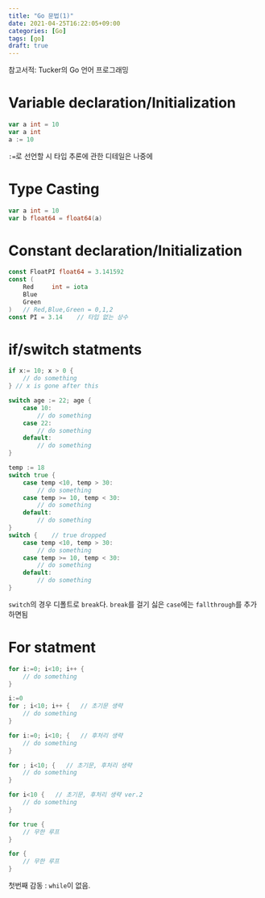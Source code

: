 ```yaml
---
title: "Go 문법(1)"
date: 2021-04-25T16:22:05+09:00
categories: [Go]
tags: [go]
draft: true
---
```

참고서적: Tucker의 Go 언어 프로그래밍
# Variable declaration/Initialization

```go
var a int = 10
var a int
a := 10
```

`:=`로 선언할 시 타입 추론에 관한 디테일은 나중에

# Type Casting
```go
var a int = 10
var b float64 = float64(a)
```
# Constant declaration/Initialization

```go
const FloatPI float64 = 3.141592
const (
    Red     int = iota
    Blue
    Green
)   // Red,Blue,Green = 0,1,2
const PI = 3.14    // 타입 없는 상수
```

# if/switch statments
```go
if x:= 10; x > 0 {
    // do something
} // x is gone after this

switch age := 22; age {
    case 10:
        // do something
    case 22:
        // do something
    default:
        // do something
}

temp := 18
switch true {
    case temp <10, temp > 30:
        // do something
    case temp >= 10, temp < 30:
        // do something
    default:
        // do something
}
switch {    // true dropped
    case temp <10, temp > 30:
        // do something
    case temp >= 10, temp < 30:
        // do something
    default:
        // do something
}
```
`switch`의 경우 디폴트로 `break`다. `break`를 걸기 싫은 `case`에는 `fallthrough`를 추가하면됨

# For statment
```go
for i:=0; i<10; i++ {
    // do something
}

i:=0
for ; i<10; i++ {   // 초기문 생략
    // do something
}

for i:=0; i<10; {   // 후처리 생략
    // do something
}

for ; i<10; {   // 초기문, 후처리 생략
    // do something
}

for i<10 {   // 초기문, 후처리 생략 ver.2
    // do something
}

for true {
    // 무한 루프
}

for {
    // 무한 루프
}
```
첫번째 감동
: `while`이 없음.

